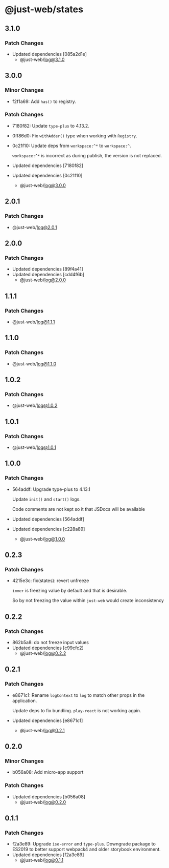 # @just-web/states

## 3.1.0

### Patch Changes

- Updated dependencies [085a2d1e]
  - @just-web/log@3.1.0

## 3.0.0

### Minor Changes

- f2f1a69: Add `has()` to registry.

### Patch Changes

- 7180f82: Update `type-plus` to 4.13.2.
- 0ff86d0: Fix `withAdder()` type when working with `Registry`.
- 0c21f10: Update deps from `workspace:^*` to `workspace:^`.

  `workspace:^*` is incorrect as during publish, the version is not replaced.

- Updated dependencies [7180f82]
- Updated dependencies [0c21f10]
  - @just-web/log@3.0.0

## 2.0.1

### Patch Changes

- @just-web/log@2.0.1

## 2.0.0

### Patch Changes

- Updated dependencies [89f4a41]
- Updated dependencies [cdd4f6b]
  - @just-web/log@2.0.0

## 1.1.1

### Patch Changes

- @just-web/log@1.1.1

## 1.1.0

### Patch Changes

- @just-web/log@1.1.0

## 1.0.2

### Patch Changes

- @just-web/log@1.0.2

## 1.0.1

### Patch Changes

- @just-web/log@1.0.1

## 1.0.0

### Patch Changes

- 564addf: Upgrade type-plus to 4.13.1

  Update `init()` and `start()` logs.

  Code comments are not kept so it that JSDocs will be available

- Updated dependencies [564addf]
- Updated dependencies [c228a89]
  - @just-web/log@1.0.0

## 0.2.3

### Patch Changes

- 4215e3c: fix(states): revert unfreeze

  `immer` is freezing value by default and that is desirable.

  So by not freezing the value within `just-web` would create inconsistency

## 0.2.2

### Patch Changes

- 862b5a8: do not freeze input values
- Updated dependencies [c99cfc2]
  - @just-web/log@0.2.2

## 0.2.1

### Patch Changes

- e8671c1: Rename `logContext` to `log` to match other props in the application.

  Update deps to fix bundling.
  `play-react` is not working again.

- Updated dependencies [e8671c1]
  - @just-web/log@0.2.1

## 0.2.0

### Minor Changes

- b056a08: Add micro-app support

### Patch Changes

- Updated dependencies [b056a08]
  - @just-web/log@0.2.0

## 0.1.1

### Patch Changes

- f2a3e89: Upgrade `iso-error` and `type-plus`.
  Downgrade package to ES2019 to better support webpack4 and older storybook environment.
- Updated dependencies [f2a3e89]
  - @just-web/log@0.1.1

